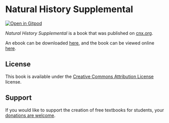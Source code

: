 # Natural History Supplemental

[![Open in Gitpod](https://gitpod.io/button/open-in-gitpod.svg)](https://gitpod.io/from-referrer/)

_Natural History Supplemental_ is a book that was published on [cnx.org](https://cnx.org/).

An ebook can be downloaded [here](https://github.com/cnx-user-books/cnxbook-natural-history-supplemental/releases/latest), and the book can be viewed online [here](https://github.com/cnx-user-books/cnxbook-natural-history-supplemental/releases/latest).

## License
This book is available under the [Creative Commons Attribution License](./LICENSE) license.

## Support
If you would like to support the creation of free textbooks for students, your [donations are welcome](https://riceconnect.rice.edu/donation/support-openstax-banner).
